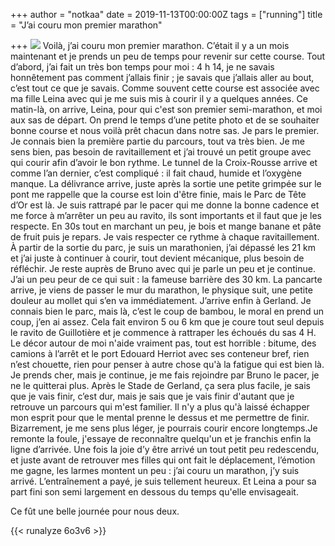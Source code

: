 +++
author = "notkaa"
date = 2019-11-13T00:00:00Z
tags = ["running"]
title = "J’ai couru mon premier marathon"

+++
![](/uploads/2021-07-22-img_3568-2.jpg)
Voilà, j’ai couru mon premier marathon. C’était il y a un mois maintenant et je prends un peu de temps pour revenir sur cette course. Tout d’abord, j’ai fait un très bon temps pour moi : 4 h 14, je ne savais honnêtement pas comment j’allais finir ; je savais que j’allais aller au bout, c’est tout ce que je savais. Comme souvent cette course est associée avec ma fille Leina avec qui je me suis mis à courir il y a quelques années. Ce matin-là, on arrive, Leina, pour qui c'est son premier semi-marathon, et moi aux sas de départ. On prend le temps d’une petite photo et de se souhaiter bonne course et nous voilà prêt chacun dans notre sas. Je pars le premier. Je connais bien la première partie du parcours, tout va très bien. Je me sens bien, pas besoin de ravitaillement et j’ai trouvé un petit groupe avec qui courir afin d’avoir le bon rythme. Le tunnel de la Croix-Rousse arrive et comme l’an dernier, c’est compliqué : il fait chaud, humide et l’oxygène manque. La délivrance arrive, juste après la sortie une petite grimpée sur le pont me rappelle que la course est loin d'être finie, mais le Parc de Tête d’Or est là. Je suis rattrapé par le pacer qui me donne la bonne cadence et me force à m’arrêter un peu au ravito, ils sont importants et il faut que je les respecte. En 30s tout en marchant un peu, je bois et mange banane et pâte de fruit puis je repars. Je vais respecter ce rythme à chaque ravitaillement. À partir de la sortie du parc, je suis un marathonien, j’ai dépassé les 21 km et j’ai juste à continuer à courir, tout devient mécanique, plus besoin de réfléchir. Je reste auprès de Bruno avec qui je parle un peu et je continue. J’ai un peu peur de ce qui suit : la fameuse barrière des 30 km. La pancarte arrive, je viens de passer le mur du marathon, le physique suit, une petite douleur au mollet qui s’en va immédiatement. J’arrive enfin à Gerland. Je connais bien le parc, mais là, c’est le coup de bambou, le moral en prend un coup, j’en ai assez. Cela fait environ 5 ou 6 km que je coure tout seul depuis le ravito de Guillotière et je commence à rattraper les échoués du sas 4 H. Le décor autour de moi n'aide vraiment pas, tout est horrible : bitume, des camions à l’arrêt et le port Edouard Herriot avec ses conteneur bref, rien n’est chouette, rien pour penser à autre chose qu'à la fatigue qui est bien là. Je prends cher, mais je continue, je me fais rejoindre par Bruno le pacer, je ne le quitterai plus. Après le Stade de Gerland, ça sera plus facile, je sais que je vais finir, c’est dur, mais je sais que je vais finir d'autant que je retrouve un parcours qui m'est familier. Il n'y a plus qu'à laissé échapper mon esprit pour que le mental prenne le dessus et me permettre de finir. Bizarrement, je me sens plus léger, je pourrais courir encore longtemps.Je remonte la foule, j'essaye de reconnaître quelqu'un et je franchis enfin la ligne d’arrivée. Une fois la joie d’y être arrivé un tout petit peu redescendu, et juste avant de retrouver mes filles qui ont fait le déplacement, l’émotion me gagne, les larmes montent un peu : j’ai couru un marathon, j’y suis arrivé. L’entraînement a payé, je suis tellement heureux. Et Leina a pour sa part fini son semi largement en dessous du temps qu'elle envisageait.

Ce fût une belle journée pour nous deux.

{{< runalyze 6o3v6 >}}
